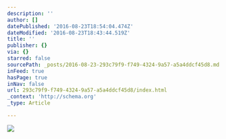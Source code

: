 ```yaml
---
description: ''
author: []
datePublished: '2016-08-23T18:54:04.474Z'
dateModified: '2016-08-23T18:43:44.519Z'
title: ''
publisher: {}
via: {}
starred: false
sourcePath: _posts/2016-08-23-293c79f9-f749-4324-9a57-a5a4ddcf45d8.md
inFeed: true
hasPage: true
inNav: false
url: 293c79f9-f749-4324-9a57-a5a4ddcf45d8/index.html
_context: 'http://schema.org'
_type: Article

---
```

![](https://the-grid-user-content.s3-us-west-2.amazonaws.com/1c086ca8-9173-4fad-9cfd-652a9fb457ef.jpg)